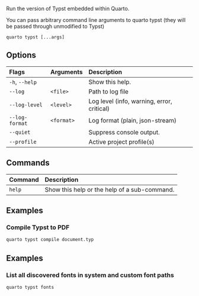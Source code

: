 Run the version of Typst embedded within Quarto.

You can pass arbitrary command line arguments to quarto typst (they will
be passed through unmodified to Typst)

``` {.bash}
quarto typst [...args]
```


## Options

|Flags          |Arguments  |Description                                |
|:--------------|:----------|:------------------------------------------|
|`-h`, `--help` |           |Show this help.                            |
|`--log`        |`<file>`   |Path to log file                           |
|`--log-level`  |`<level>`  |Log level (info, warning, error, critical) |
|`--log-format` |`<format>` |Log format (plain, json-stream)            |
|`--quiet`      |           |Suppress console output.                   |
|`--profile`    |           |Active project profile(s)                  |
## Commands

|Command |Description                                  |
|:-------|:--------------------------------------------|
|`help`  |Show this help or the help of a sub-command. |


## Examples
### Compile Typst to PDF

``` {.bash filename='Terminal'}
quarto typst compile document.typ
```
## Examples
### List all discovered fonts in system and custom font paths

``` {.bash filename='Terminal'}
quarto typst fonts
```

